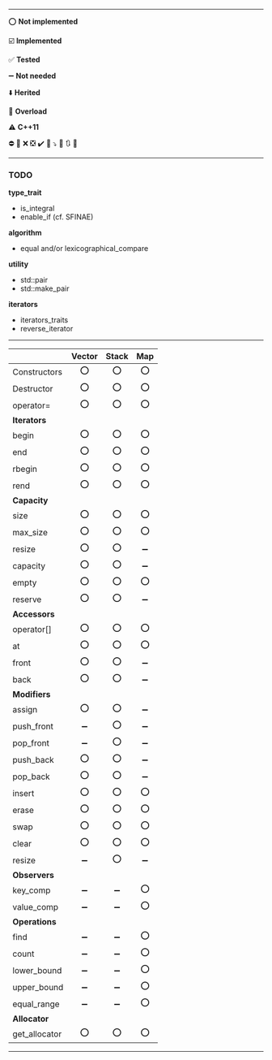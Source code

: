 ___

:o:
__Not implemented__

:ballot_box_with_check:
__Implemented__

:white_check_mark:
__Tested__

:heavy_minus_sign:
__Not needed__

:arrow_down:
__Herited__

:repeat:
__Overload__

:warning:
__C++11__

:no_entry: :no_entry_sign: :x: :negative_squared_cross_mark: :heavy_check_mark: :arrow_down_small: :arrow_heading_down: :repeat_one: :arrows_clockwise: :arrows_counterclockwise:

___

### TODO

__type_trait__
- is_integral
- enable_if (cf. SFINAE)

__algorithm__
- equal and/or lexicographical_compare

__utility__
- std::pair
- std::make_pair

__iterators__
- iterators_traits
- reverse_iterator

___


|                |       Vector       |       Stack        |         Map        |
|----------------|:------------------:|:------------------:|:------------------:|
|  Constructors  |                :o: |                :o: |                :o: |
|  Destructor    |                :o: |                :o: |                :o: |
|  operator=     |                :o: |                :o: |                :o: |
| __Iterators__  |                    |                    |                    |
|  begin         |                :o: |                :o: |                :o: |
|  end           |                :o: |                :o: |                :o: |
|  rbegin        |                :o: |                :o: |                :o: |
|  rend          |                :o: |                :o: |                :o: |
| __Capacity__   |                    |                    |                    |
|  size          |                :o: |                :o: |                :o: |
|  max_size      |                :o: |                :o: |                :o: |
|  resize        |                :o: |                :o: | :heavy_minus_sign: |
|  capacity      |                :o: |                :o: | :heavy_minus_sign: |
|  empty         |                :o: |                :o: |                :o: |
|  reserve       |                :o: |                :o: | :heavy_minus_sign: |
| __Accessors__  |                    |                    |                    |
|  operator[]    |                :o: |                :o: |                :o: |
|  at            |                :o: |                :o: |                :o: |
|  front         |                :o: |                :o: | :heavy_minus_sign: |
|  back          |                :o: |                :o: | :heavy_minus_sign: |
| __Modifiers__  |                    |                    |                    |
|  assign        |                :o: |                :o: | :heavy_minus_sign: |
|  push_front    | :heavy_minus_sign: |                :o: | :heavy_minus_sign: |
|  pop_front     | :heavy_minus_sign: |                :o: | :heavy_minus_sign: |
|  push_back     |                :o: |                :o: | :heavy_minus_sign: |
|  pop_back      |                :o: |                :o: | :heavy_minus_sign: |
|  insert        |                :o: |                :o: |                :o: |
|  erase         |                :o: |                :o: |                :o: |
|  swap          |                :o: |                :o: |                :o: |
|  clear         |                :o: |                :o: |                :o: |
|  resize        | :heavy_minus_sign: |                :o: | :heavy_minus_sign: |
| __Observers__  |                    |                    |                    |
|  key_comp      | :heavy_minus_sign: | :heavy_minus_sign: |                :o: |
|  value_comp    | :heavy_minus_sign: | :heavy_minus_sign: |                :o: |
| __Operations__ |                    |                    |                    |
|  find          | :heavy_minus_sign: | :heavy_minus_sign: |                :o: |
|  count         | :heavy_minus_sign: | :heavy_minus_sign: |                :o: |
|  lower_bound   | :heavy_minus_sign: | :heavy_minus_sign: |                :o: |
|  upper_bound   | :heavy_minus_sign: | :heavy_minus_sign: |                :o: |
|  equal_range   | :heavy_minus_sign: | :heavy_minus_sign: |                :o: |
| __Allocator__  |                    |                    |                    |
| get_allocator  |                :o: |                :o: |                :o: |

___
